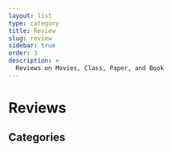 ```yaml
---
layout: list
type: category
title: Review
slug: review
sidebar: true
order: 3
description: >
  Reviews on Movies, Class, Paper, and Book
---
```


# Reviews

## Categories